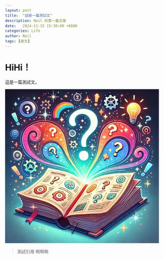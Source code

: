 ```yaml
---
layout: post
title:  "這是一篇測試文"
description: Neil 的第一篇文章
date:   2024-11-15 15:30:00 +0800
categories: Life
author: Neil
tags: [廢文]
---
```


# HiHi！
這是一篇測試文。

![](/assets/images/magic_books.webp)

> 測試引用 啊啊啊